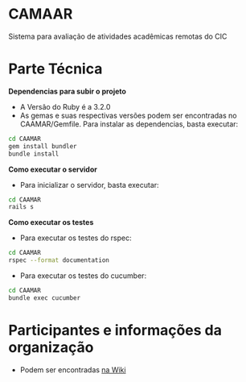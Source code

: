 # CAMAAR
Sistema para avaliação de atividades acadêmicas remotas do CIC

# Parte Técnica
**Dependencias para subir o projeto**
- A Versão do Ruby é a 3.2.0
- As gemas e suas respectivas versões podem ser encontradas no CAAMAR/Gemfile. Para instalar as dependencias, basta executar:

```bash
cd CAAMAR
gem install bundler
bundle install
```

**Como executar o servidor**
- Para inicializar o servidor, basta executar:

```bash
cd CAAMAR
rails s
```

**Como executar os testes**
- Para executar os testes do rspec:

```bash
cd CAAMAR
rspec --format documentation
```

- Para executar os testes do cucumber:

```bash
cd CAAMAR
bundle exec cucumber
```

# Participantes e informações da organização
- Podem ser encontradas [na Wiki](https://github.com/wallacelw/CAMAAR/wiki/Organiza%C3%A7%C3%A3o)
